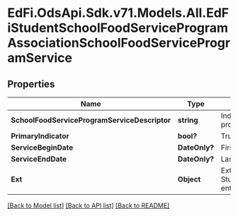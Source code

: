 # EdFi.OdsApi.Sdk.v71.Models.All.EdFiStudentSchoolFoodServiceProgramAssociationSchoolFoodServiceProgramService

## Properties

Name | Type | Description | Notes
------------ | ------------- | ------------- | -------------
**SchoolFoodServiceProgramServiceDescriptor** | **string** | Indicates the service being provided to the student by the school food service program. | 
**PrimaryIndicator** | **bool?** | True if service is a primary service. | [optional] 
**ServiceBeginDate** | **DateOnly?** | First date the student was in this option for the current school year. | [optional] 
**ServiceEndDate** | **DateOnly?** | Last date the student was in this option for the current school year. | [optional] 
**Ext** | **Object** | Extensions to the StudentSchoolFoodServiceProgramAssociationSchoolFoodServiceProgramService entity. | [optional] 

[[Back to Model list]](../README.md#documentation-for-models) [[Back to API list]](../README.md#documentation-for-api-endpoints) [[Back to README]](../README.md)

